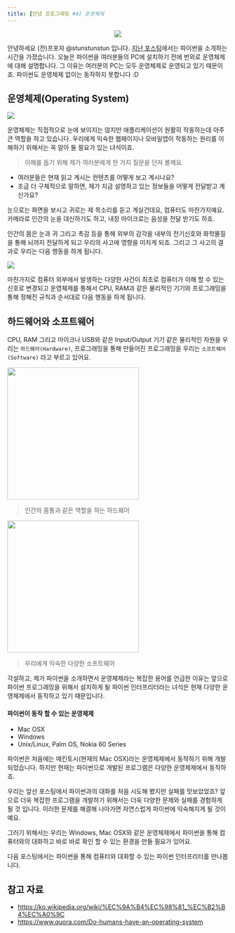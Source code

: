 ```yaml
---
title: [안녕 프로그래밍 #4] 운영체제
---
```


<center>
<img src='https://image.toast.com/aaaaahq/Hola%20Programming%20Cover.png' />
</center>

안녕하세요 (전)프포자 @stunstunstun 입니다. [지난 포스팅](https://steemit.com/kr/@stunstunstun/3)에서는 파이썬을 소개하는 시간을 가졌습니다. 오늘은 파이썬을 여러분들의 PC에 설치하기 전에 번외로 운영체제에 대해 설명합니다. 그 이유는 여러분의 PC는 모두 운영체제로 운영되고 있기 때문이죠. 파이썬도 운영체제 없이는 동작하지 못합니다 :D

## 운영체제(Operating System)

<img src='https://media.licdn.com/mpr/mpr/AAEAAQAAAAAAAAcAAAAAJGJjZWY5OTg2LWY1OGEtNDhjMC05OWY4LTgyM2E2M2MyMjEwMg.jpg' />

<br/>

운영체제는 직접적으로 눈에 보이지는 않지만 애플리케이션이 원활히 작동하는데 아주 큰 역할을 하고 있습니다. 우리에게 익숙한 웹페이지나 모바일앱이 작동하는 원리를 이해하기 위해서는 꼭 알아 둘 필요가 있는 녀석이죠.

> 이해를 돕기 위해 제가 여러분에게 한 가지 질문을 던져 볼께요.

- 여러분들은 현재 읽고 계시는 컨텐츠를 어떻게 보고 계시나요?
- 조금 더 구체적으로 말하면, 제가 지금 설명하고 있는 정보들을 어떻게 전달받고 계신가요?

눈으로는 화면을 보시고 귀로는 제 목소리를 듣고 계실건데요, 컴퓨터도 마찬가지예요. 카메라로 인간의 눈을 대신하기도 하고, 내장 마이크로는 음성을 전달 받기도 하죠.

인간의 몸은 눈과 귀 그리고 촉감 등을 통해 외부의 감각을 내부의 전기신호와 화학물질을 통해 뇌까지 전달하게 되고 우리의 사고에 영향을 미치게 되죠. 그리고 그 사고의 결과로 우리는 다음 행동을 하게 됩니다.

<img src='https://kaguraevol3711552.files.wordpress.com/2013/11/293px-role_of_an_operating_system-svg.png' />

마찬가지로 컴퓨터 외부에서 발생하는 다양한 사건이 최초로 컴퓨터가 이해 할 수 있는 신호로 변경되고 운영체제를 통해서 CPU, RAM과 같은 물리적인 기기와 프로그래밍을 통해 정해진 규칙과 순서대로 다음 행동을 하게 됩니다.

## 하드웨어와 소프트웨어

CPU, RAM 그리고 마이크나 USB와 같은 Input/Output 기기 같은 물리적인 자원을 우리는 `하드웨어(Hardware)`, 프로그래밍을 통해 만들어진 프로그래밍을 우리는 `소프트웨어(Software)` 라고 부르고 있어요.

<img src="http://4.bp.blogspot.com/_sVSw4H3Nhlk/TUYrzUn6wrI/AAAAAAAAADY/gjZk0zZ9K6c/s400/img048.jpg" width="300" />

> 인간의 몸통과 같은 역할을 하는 하드웨어

<img src="http://image.toast.com/aaaaahq/apps.png" width="300" />

> 우리에게 익숙한 다양한 소프트웨어

각설하고, 제가 파이썬을 소개하면서 운영체제라는 복잡한 용어를 언급한 이유는 앞으로 파이썬 프로그래밍을 위해서 설치하게 될 파이썬 인터프리터라는 녀석은 현재 다양한 운영체제에서 동작하고 있기 때문입니다.

#### 파이썬이 동작 할 수 있는 운영체제

- Mac OSX
- Windows
- Unix/Linux, Palm OS, Nokia 60 Series

파이썬은 처음에는 매킨토시(현재의 Mac OSX)라는 운영체제에서 동작하기 위해 개발되었습니다. 하지만 현재는 파이썬으로 개발된 프로그램은 다양한 운영체제에서 동작하죠.

우리는 앞선 포스팅에서 파이썬과의 대화를 처음 시도해 봤지만 실패를 맛보았었죠? 앞으로 더욱 복잡한 프로그램을 개발하기 위해서는 더욱 다양한 문제와 실패를 경험하게 될 것 입니다. 이러한 문제를 해결해 나아가면 자연스럽게 파이썬에 익숙해지게 될 것이예요.

그러기 위해서는 우리는 Windows, Mac OSX와 같은 운영체제에서 파이썬을 통해 컴퓨터와의 대화하고 바로 바로 확인 할 수 있는 환경을 만들 필요가 있어요. 

다음 포스팅에서는 파이썬을 통해 컴퓨터와 대화할 수 있는 파이썬 인터프리터를 만나봅니다.

## 참고 자료

- https://ko.wikipedia.org/wiki/%EC%9A%B4%EC%98%81_%EC%B2%B4%EC%A0%9C
- https://www.quora.com/Do-humans-have-an-operating-system
